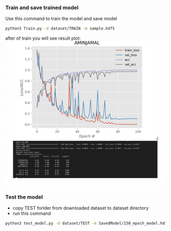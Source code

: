
### Train and save trained model
Use this command to train the model and save model
```bash
python3 Train.py -d dataset/TRAIN -m sample.hdf5
```
after of train you will see result plot:
![Image of Yaktocat](train_result.png)

### Test the model
- copy TEST forlder from downloaded dataset to dataset directory
- run this command
```bash
python3 test_model.py -d dataset/TEST -m SavedModel/150_epoch_model.hdf5
```

